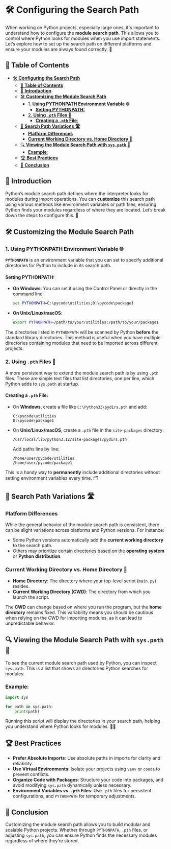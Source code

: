 # 🛠️ **Configuring the Search Path**

When working on Python projects, especially large ones, it's important to understand how to configure the **module search path**. This allows you to control where Python looks for modules when you use import statements. Let’s explore how to set up the search path on different platforms and ensure your modules are always found correctly. 🌟
## 📖 **Table of Contents**
- [🛠️ **Configuring the Search Path**](#️-configuring-the-search-path)
  - [📖 **Table of Contents**](#-table-of-contents)
  - [📝 **Introduction**](#-introduction)
  - [🛠️ **Customizing the Module Search Path**](#️-customizing-the-module-search-path)
    - [1. **Using PYTHONPATH Environment Variable 🌐**](#1-using-pythonpath-environment-variable-)
      - [**Setting PYTHONPATH:**](#setting-pythonpath)
    - [2. **Using `.pth` Files 📄**](#2-using-pth-files-)
      - [**Creating a `.pth` File**:](#creating-a-pth-file)
  - [🔄 **Search Path Variations 🛣️**](#-search-path-variations-️)
    - [**Platform Differences**](#platform-differences)
    - [**Current Working Directory vs. Home Directory 📌**](#current-working-directory-vs-home-directory-)
  - [🔍 **Viewing the Module Search Path with `sys.path` 🐍**](#-viewing-the-module-search-path-with-syspath-)
    - [**Example**:](#example)
  - [🏆 **Best Practices**](#-best-practices)
  - [🎉 **Conclusion**](#-conclusion)


## 📝 **Introduction**
Python’s module search path defines where the interpreter looks for modules during import operations. You can **customize** this search path using various methods like environment variables or path files, ensuring Python finds your modules regardless of where they are located. Let’s break down the steps to configure this. 🚀

## 🛠️ **Customizing the Module Search Path**

### 1. **Using PYTHONPATH Environment Variable 🌐**
**`PYTHONPATH`** is an environment variable that you can set to specify additional directories for Python to include in its search path. 

#### **Setting PYTHONPATH:**
- **On Windows**:
  You can set it using the Control Panel or directly in the command line:
  ```cmd
  set PYTHONPATH=C:\pycode\utilities;D:\pycode\package1
  ```

- **On Unix/Linux/macOS**:
  ```bash
  export PYTHONPATH=/path/to/your/utilities:/path/to/your/package1
  ```

The directories listed in `PYTHONPATH` will be scanned by Python **before** the standard library directories. This method is useful when you have multiple directories containing modules that need to be imported across different projects.

### 2. **Using `.pth` Files 📄**
A more persistent way to extend the module search path is by using `.pth` files. These are simple text files that list directories, one per line, which Python adds to `sys.path` at startup.

#### **Creating a `.pth` File**:
- On **Windows**, create a file like `C:\Python33\pydirs.pth` and add:
  ```
  C:\pycode\utilities
  D:\pycode\package1
  ```

- On **Unix/Linux/macOS**, create a `.pth` file in the `site-packages` directory:
  ```
  /usr/local/lib/python3.12/site-packages/pydirs.pth
  ```
  Add paths line by line:
  ```
  /home/user/pycode/utilities
  /home/user/pycode/package1
  ```

This is a handy way to **permanently** include additional directories without setting environment variables every time. 🗂️

## 🔄 **Search Path Variations 🛣️**

### **Platform Differences**
While the general behavior of the module search path is consistent, there can be slight variations across platforms and Python versions. For instance:
- Some Python versions automatically add the **current working directory** to the search path.
- Others may prioritize certain directories based on the **operating system** or **Python distribution**.

### **Current Working Directory vs. Home Directory 📌**
- **Home Directory**: The directory where your top-level script (`main.py`) resides.
- **Current Working Directory (CWD)**: The directory from which you launch the script. 

The **CWD** can change based on where you run the program, but the **home directory** remains fixed. This variability means you should be cautious when relying on the CWD for importing modules, as it can lead to unpredictable behavior.

## 🔍 **Viewing the Module Search Path with `sys.path` 🐍**
To see the current module search path used by Python, you can inspect `sys.path`. This is a list that shows all directories Python searches for modules.

### **Example**:
```python
import sys

for path in sys.path:
    print(path)
```

Running this script will display the directories in your search path, helping you understand where Python looks for modules. 🧑‍💻

## 🏆 **Best Practices**
- **Prefer Absolute Imports**: Use absolute paths in imports for clarity and reliability.
- **Use Virtual Environments**: Isolate your projects using `venv` or `conda` to prevent conflicts.
- **Organize Code with Packages**: Structure your code into packages, and avoid modifying `sys.path` dynamically unless necessary.
- **Environment Variables vs. `.pth` Files**: Use `.pth` files for persistent configurations, and `PYTHONPATH` for temporary adjustments.

## 🎉 **Conclusion**
Customizing the module search path allows you to build modular and scalable Python projects. Whether through `PYTHONPATH`, `.pth` files, or adjusting `sys.path`, you can ensure Python finds the necessary modules regardless of where they’re stored.
